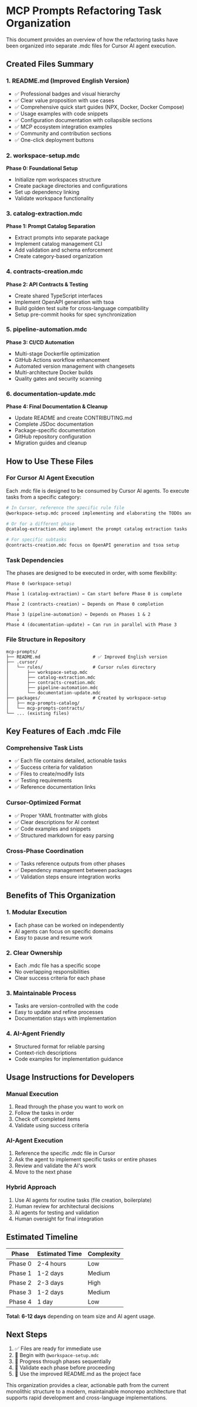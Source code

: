 # MCP Prompts Refactoring Task Organization

This document provides an overview of how the refactoring tasks have been organized into separate .mdc files for Cursor AI agent execution.

## Created Files Summary

### 1. **README.md** (Improved English Version)
- ✅ Professional badges and visual hierarchy
- ✅ Clear value proposition with use cases
- ✅ Comprehensive quick start guides (NPX, Docker, Docker Compose)
- ✅ Usage examples with code snippets
- ✅ Configuration documentation with collapsible sections
- ✅ MCP ecosystem integration examples
- ✅ Community and contribution sections
- ✅ One-click deployment buttons

### 2. **workspace-setup.mdc** 
**Phase 0: Foundational Setup**
- Initialize npm workspaces structure
- Create package directories and configurations
- Set up dependency linking
- Validate workspace functionality

### 3. **catalog-extraction.mdc**
**Phase 1: Prompt Catalog Separation**  
- Extract prompts into separate package
- Implement catalog management CLI
- Add validation and schema enforcement
- Create category-based organization

### 4. **contracts-creation.mdc**
**Phase 2: API Contracts & Testing**
- Create shared TypeScript interfaces
- Implement OpenAPI generation with tsoa
- Build golden test suite for cross-language compatibility
- Setup pre-commit hooks for spec synchronization

### 5. **pipeline-automation.mdc**
**Phase 3: CI/CD Automation**
- Multi-stage Dockerfile optimization
- GitHub Actions workflow enhancement
- Automated version management with changesets
- Multi-architecture Docker builds
- Quality gates and security scanning

### 6. **documentation-update.mdc**
**Phase 4: Final Documentation & Cleanup**
- Update README and create CONTRIBUTING.md
- Complete JSDoc documentation
- Package-specific documentation
- GitHub repository configuration
- Migration guides and cleanup

## How to Use These Files

### For Cursor AI Agent Execution

Each .mdc file is designed to be consumed by Cursor AI agents. To execute tasks from a specific category:

```bash
# In Cursor, reference the specific rule file
@workspace-setup.mdc proceed implementing and elaborating the TODOs and tasks

# Or for a different phase
@catalog-extraction.mdc implement the prompt catalog extraction tasks

# For specific subtasks
@contracts-creation.mdc focus on OpenAPI generation and tsoa setup
```

### Task Dependencies

The phases are designed to be executed in order, with some flexibility:

```
Phase 0 (workspace-setup) 
    ↓
Phase 1 (catalog-extraction) ← Can start before Phase 0 is complete
    ↓
Phase 2 (contracts-creation) ← Depends on Phase 0 completion
    ↓
Phase 3 (pipeline-automation) ← Depends on Phases 1 & 2
    ↓
Phase 4 (documentation-update) ← Can run in parallel with Phase 3
```

### File Structure in Repository

```
mcp-prompts/
├── README.md                    # ✅ Improved English version
├── .cursor/
│   └── rules/                   # Cursor rules directory
│       ├── workspace-setup.mdc
│       ├── catalog-extraction.mdc
│       ├── contracts-creation.mdc
│       ├── pipeline-automation.mdc
│       └── documentation-update.mdc
├── packages/                    # Created by workspace-setup
│   ├── mcp-prompts-catalog/
│   └── mcp-prompts-contracts/
└── ... (existing files)
```

## Key Features of Each .mdc File

### Comprehensive Task Lists
- ✅ Each file contains detailed, actionable tasks
- ✅ Success criteria for validation
- ✅ Files to create/modify lists
- ✅ Testing requirements
- ✅ Reference documentation links

### Cursor-Optimized Format
- ✅ Proper YAML frontmatter with globs
- ✅ Clear descriptions for AI context
- ✅ Code examples and snippets
- ✅ Structured markdown for easy parsing

### Cross-Phase Coordination
- ✅ Tasks reference outputs from other phases
- ✅ Dependency management between packages
- ✅ Validation steps ensure integration works

## Benefits of This Organization

### 1. **Modular Execution**
- Each phase can be worked on independently
- AI agents can focus on specific domains
- Easy to pause and resume work

### 2. **Clear Ownership**
- Each .mdc file has a specific scope
- No overlapping responsibilities
- Clear success criteria for each phase

### 3. **Maintainable Process**
- Tasks are version-controlled with the code
- Easy to update and refine processes
- Documentation stays with implementation

### 4. **AI-Agent Friendly**
- Structured format for reliable parsing
- Context-rich descriptions
- Code examples for implementation guidance

## Usage Instructions for Developers

### Manual Execution
1. Read through the phase you want to work on
2. Follow the tasks in order
3. Check off completed items
4. Validate using success criteria

### AI-Agent Execution
1. Reference the specific .mdc file in Cursor
2. Ask the agent to implement specific tasks or entire phases
3. Review and validate the AI's work
4. Move to the next phase

### Hybrid Approach
1. Use AI agents for routine tasks (file creation, boilerplate)
2. Human review for architectural decisions
3. AI agents for testing and validation
4. Human oversight for final integration

## Estimated Timeline

| Phase | Estimated Time | Complexity |
|-------|----------------|------------|
| Phase 0 | 2-4 hours | Low |
| Phase 1 | 1-2 days | Medium |
| Phase 2 | 2-3 days | High |
| Phase 3 | 1-2 days | Medium |
| Phase 4 | 1 day | Low |

**Total: 6-12 days** depending on team size and AI agent usage.

## Next Steps

1. ✅ Files are ready for immediate use
2. 🔄 Begin with `@workspace-setup.mdc` 
3. 🔄 Progress through phases sequentially
4. 🔄 Validate each phase before proceeding
5. 🔄 Use the improved README.md as the project face

This organization provides a clear, actionable path from the current monolithic structure to a modern, maintainable monorepo architecture that supports rapid development and cross-language implementations.
